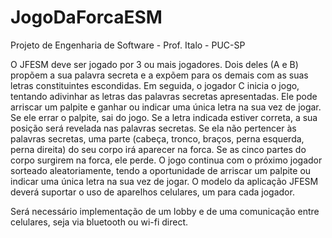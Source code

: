 ﻿# JogoDaForcaESM
Projeto de Engenharia de Software - Prof. Italo - PUC-SP

O JFESM deve ser jogado por 3 ou mais jogadores. Dois deles (A e B) propõem a sua palavra secreta e a expõem para os demais com as suas letras constituintes escondidas. Em seguida, o jogador C inicia o jogo, tentando adivinhar as letras das palavras secretas apresentadas. Ele pode arriscar um palpite e ganhar ou indicar uma única letra na sua vez de jogar. Se ele errar o palpite, sai do jogo. Se a letra indicada estiver correta, a sua posição será revelada nas palavras secretas. Se ela não pertencer às palavras secretas, uma parte (cabeça, tronco, braços, perna esquerda, perna direita) do seu corpo irá aparecer na forca. Se as cinco partes do corpo surgirem na forca, ele perde. O jogo continua com o próximo jogador sorteado aleatoriamente, tendo a oportunidade de arriscar um palpite ou indicar uma única letra na sua vez de jogar. O modelo da aplicação JFESM deverá suportar o uso de aparelhos celulares, um para cada jogador.

Será necessário implementação de um lobby e de uma comunicação entre celulares, seja via bluetooth ou wi-fi direct.